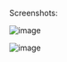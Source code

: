 Screenshots:

![image](https://github.com/user-attachments/assets/eb48a500-e982-41b9-862b-e9b2948cc15b)

![image](https://github.com/user-attachments/assets/3b833ffa-4e9c-4503-bce7-f7ef4ba2381b)

